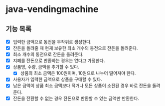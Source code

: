 # java-vendingmachine

## 기능 목록
- [x] 입력한 금액으로 동전을 무작위로 생성한다.
- [x] 잔돈을 돌려줄 때 현재 보유한 최소 개수의 동전으로 잔돈을 돌려준다.
- [x] 최소 개수의 동전으로 잔돈을 돌려준다.
- [x] 지폐를 잔돈으로 반환하는 경우는 없다고 가정한다.
- [x] 상품명, 수량, 금액을 추가할 수 있다.
  - [x] 상품의 최소 금액은 100원이며, 10원으로 나누어 떨어져야 한다.
- [x] 사용자가 입력한 금액으로 상품을 구매할 수 있다.
- [x] 남은 금액이 상품 최소 금액보다 적거나 모든 상품이 소진된 경우 바로 잔돈을 돌려준다.
- [x] 잔돈을 잔환할 수 없는 경우 잔돈으로 반환할 수 있는 금액만 반환한다.
